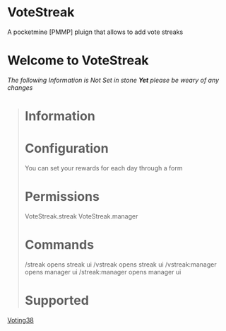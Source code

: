 # VoteStreak
A pocketmine [PMMP] pluign that allows to add vote streaks
# Welcome to VoteStreak
*The following Information is Not Set in stone* ***Yet*** *please be weary of any changes*

> # Information
>
> # Configuration
> You can set your rewards for each day through a form
> # Permissions
> VoteStreak.streak
> VoteStreak.manager
> # Commands
> /streak opens streak ui
> /vstreak opens streak ui
> /vstreak:manager opens manager ui
> /streak:manager opens manager ui
> # Supported
 [Voting38](https://github.com/kingofturkey38/voting38)
